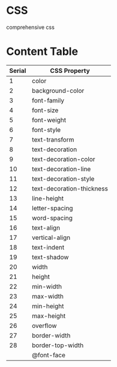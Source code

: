 # CSS
comprehensive css

# Content Table
|Serial|CSS Property|
|-----|-------------|
|1|color|
|2|background-color|
|3|font-family|
|4|font-size|
|5|font-weight|
|6|font-style|
|7|text-transform|
|8|text-decoration|
|9|text-decoration-color|
|10|text-decoration-line|
|11|text-decoration-style|
|12|text-decoration-thickness|
|13|line-height|
|14|letter-spacing|
|15|word-spacing|
|16|text-align|
|17|vertical-align|
|18|text-indent|
|19|text-shadow|
|20|width|
|21|height|
|22|min-width|
|23|max-width|
|24|min-height|
|25|max-height|
|26|overflow|
|27|border-width|
|28|border-top-width|
||@font-face|

